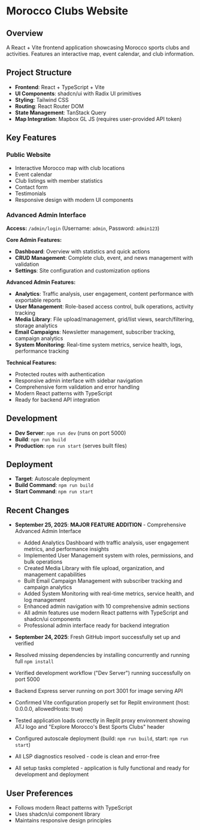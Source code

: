 # Morocco Clubs Website

## Overview
A React + Vite frontend application showcasing Morocco sports clubs and activities. Features an interactive map, event calendar, and club information.

## Project Structure
- **Frontend**: React + TypeScript + Vite
- **UI Components**: shadcn/ui with Radix UI primitives
- **Styling**: Tailwind CSS
- **Routing**: React Router DOM
- **State Management**: TanStack Query
- **Map Integration**: Mapbox GL JS (requires user-provided API token)

## Key Features

### Public Website
- Interactive Morocco map with club locations
- Event calendar
- Club listings with member statistics
- Contact form
- Testimonials
- Responsive design with modern UI components

### Advanced Admin Interface
**Access:** `/admin/login` (Username: `admin`, Password: `admin123`)

**Core Admin Features:**
- **Dashboard**: Overview with statistics and quick actions
- **CRUD Management**: Complete club, event, and news management with validation
- **Settings**: Site configuration and customization options

**Advanced Admin Features:**
- **Analytics**: Traffic analysis, user engagement, content performance with exportable reports
- **User Management**: Role-based access control, bulk operations, activity tracking
- **Media Library**: File upload/management, grid/list views, search/filtering, storage analytics
- **Email Campaigns**: Newsletter management, subscriber tracking, campaign analytics
- **System Monitoring**: Real-time system metrics, service health, logs, performance tracking

**Technical Features:**
- Protected routes with authentication
- Responsive admin interface with sidebar navigation
- Comprehensive form validation and error handling
- Modern React patterns with TypeScript
- Ready for backend API integration

## Development
- **Dev Server**: `npm run dev` (runs on port 5000)
- **Build**: `npm run build`
- **Production**: `npm run start` (serves built files)

## Deployment
- **Target**: Autoscale deployment
- **Build Command**: `npm run build`
- **Start Command**: `npm run start`

## Recent Changes
- **September 25, 2025**: **MAJOR FEATURE ADDITION** - Comprehensive Advanced Admin Interface
  - Added Analytics Dashboard with traffic analysis, user engagement metrics, and performance insights
  - Implemented User Management system with roles, permissions, and bulk operations
  - Created Media Library with file upload, organization, and management capabilities
  - Built Email Campaign Management with subscriber tracking and campaign analytics
  - Added System Monitoring with real-time metrics, service health, and log management
  - Enhanced admin navigation with 10 comprehensive admin sections
  - All admin features use modern React patterns with TypeScript and shadcn/ui components
  - Professional admin interface ready for backend integration

- **September 24, 2025**: Fresh GitHub import successfully set up and verified
- Resolved missing dependencies by installing concurrently and running full `npm install`
- Verified development workflow ("Dev Server") running successfully on port 5000
- Backend Express server running on port 3001 for image serving API
- Confirmed Vite configuration properly set for Replit environment (host: 0.0.0.0, allowedHosts: true)
- Tested application loads correctly in Replit proxy environment showing ATJ logo and "Explore Morocco's Best Sports Clubs" header
- Configured autoscale deployment (build: `npm run build`, start: `npm run start`)
- All LSP diagnostics resolved - code is clean and error-free
- All setup tasks completed - application is fully functional and ready for development and deployment

## User Preferences
- Follows modern React patterns with TypeScript
- Uses shadcn/ui component library
- Maintains responsive design principles